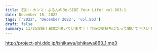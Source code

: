 ```yaml
---
title: 石川・ホンマ・ぶるんのBe-SIDE Your Life! vol.863-1
date: December 18, 2022
tags: ['2022', 'December 2022', 'vol.863']
draft: false
summary: 11/25収録！日本が沸いています！！当時の気持ちになって聞いて下さい！
---
```


http://project-phi.ddo.jp/ishikawa/ishikawa863_1.mp3